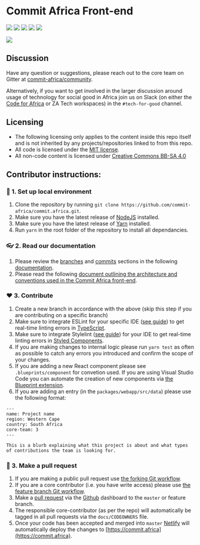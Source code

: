 # Commit Africa Front-end

[![](https://badges.gitter.im/gitterHQ/gitter.png)](https://gitter.im/commit-africa-community/community) [![](https://img.shields.io/badge/slack-@zatech/%23tech%E2%80%92for%E2%80%92good-purple.svg?logo=slack)](https://zatech.github.io) [![](https://img.shields.io/badge/slack-@zatech/%23tech%E2%80%92for%E2%80%92good-purple.svg?logo=slack)](https://docs.google.com/forms/u/1/d/e/1FAIpQLScBPmaH71EuV3HTw-4KSB6x-Xs-6Euf3baSfsMt1wi8n9adkA/viewform)  [![](https://img.shields.io/badge/License-MIT-yellow.svg)](https://opensource.org/licenses/MIT) [![](https://img.shields.io/badge/License-CC%20BY‒SA‒4%2E0-yellow.svg)](https://creativecommons.org/licenses/by-sa/4.0/) 



[![](https://i.creativecommons.org/l/by-sa/4.0/80x15.png)](https://creativecommons.org/licenses/by-sa/4.0/)

## Discussion

Have any question or suggestions, please reach out to the core team on Gitter at [commit-africa/community](https://gitter.im/commit-africa-community/community).

Alternatively, if you want to get involved in the larger discussion around usage of technology for social good in Africa join us on Slack (on either the [Code for Africa](https://docs.google.com/forms/u/1/d/e/1FAIpQLScBPmaH71EuV3HTw-4KSB6x-Xs-6Euf3baSfsMt1wi8n9adkA/viewform) or ZA Tech workspaces) in the `#tech-for-good` channel.

## Licensing

* The following licensing only applies to the content inside this repo itself and is not inherited by any projects/repositories linked to from this repo.
* All code is licensed under the [MIT license](https://en.wikipedia.org/wiki/MIT_License).
* All non-code content is licensed under [Creative Commons BB-SA 4.0](https://creativecommons.org/licenses/by-sa/4.0/.)

## Contributor instructions:

### 🌱 1. Set up local environment
1. Clone the repository by running `git clone https://github.com/commit-africa/commit.africa.git`.
2. Make sure you have the latest release of [NodeJS](https://nodejs.org/en/) installed.
3. Make sure you have the latest release of [Yarn](https://yarnpkg.com/en/docs/install) installed.
4. Run `yarn` in the root folder of the repository to install all dependancies.

### 👓 2. Read our documentation
1. Please review the [branches](https://github.com/agis/git-style-guide) and [commits](https://github.com/agis/git-style-guide) sections in the following [documentation](https://github.com/agis/git-style-guide).
3. Please read the following [document outlining the architecture and conventions used in the Commit Africa front-end](https://github.com/commit-africa/commit.africa/blob/master/packages/docs/src/README.md).

### ❤️ 3. Contribute
1. Create a new branch in accordance with the above (skip this step if you are contributing on a specific branch)
2. Make sure to integrate ESLint for your specific IDE ([see guide](https://eslint.org/docs/user-guide/integrations)) to get real-time linting errors in [TypeScript](https://www.typescriptlang.org/).
3. Make sure to integrate Stylelint ([see guide](https://stylelint.io/user-guide/complementary-tools#editor-plugins)) for your IDE to get real-time linting errors in [Styled Components](https://www.styled-components.com/).
4. If you are making changes to internal logic please run `yarn test` as often as possible to catch any errors you introduced and confirm the scope of your changes.
5. If you are adding a new React component please see `.blueprints/component` for convetion used. If you are using Visual Studio Code you can automate the creation of new components via [the Blueprint extension](https://marketplace.visualstudio.com/items?itemName=teamchilla.blueprint).
6. If you are adding an entry (in the `packages/webapp/src/data`) please use the following format:

```
---
name: Project name
region: Western Cape
country: South Africa
core-team: 3
---

This is a blurb explaining what this project is about and what types of contributions the team is looking for.
```

### 🚀 3. Make a pull request
1. If you are making a public pull request use [the forking Git workflow](https://www.atlassian.com/git/tutorials/comparing-workflows/forking-workflow).
2. If you are a core contributor (i.e. you have write access) please use [the feature branch Git workflow](https://www.atlassian.com/git/tutorials/comparing-workflows/feature-branch-workflow).
2. Make a [pull request](https://www.atlassian.com/git/tutorials/making-a-pull-request) via the [Github](https://github.com) dashboard to the `master` or feature branch.
3. The responsible core-contributor (as per the repo) will automatically be tagged in all pull requests via the `docs/CODEOWNERS` file.
4. Once your code has been accepted and merged into `master` [Netlify](https://www.netlify.com/) will automatically deploy the changes to [https://commit.africa](https://commit.africa).
